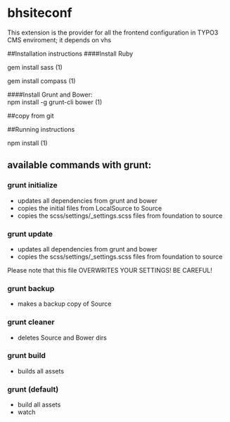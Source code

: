 # bhsiteconf
This extension is the provider for all the frontend configuration in TYPO3 CMS enviroment;
it depends on vhs 
                                                                      
##Installation instructions 
####Install Ruby
               
gem install sass (1)

gem install compass (1)

####Install Grunt and Bower:  
npm install -g grunt-cli bower (1)


##copy from git

##Running instructions

npm install (1)

## available commands with grunt:

### grunt initialize
- updates all dependencies from grunt and bower
- copies the initial files from LocalSource to Source
- copies the scss/settings/_settings.scss files from foundation to source

### grunt update
- updates all dependencies from grunt and bower
- copies the scss/settings/_settings.scss files from foundation to source

Please note that this file OVERWRITES YOUR SETTINGS! BE CAREFUL!

### grunt backup
- makes a backup copy of Source

### grunt cleaner
- deletes Source and Bower dirs

### grunt build
- builds all assets

### grunt (default)
- build all assets
- watch 


